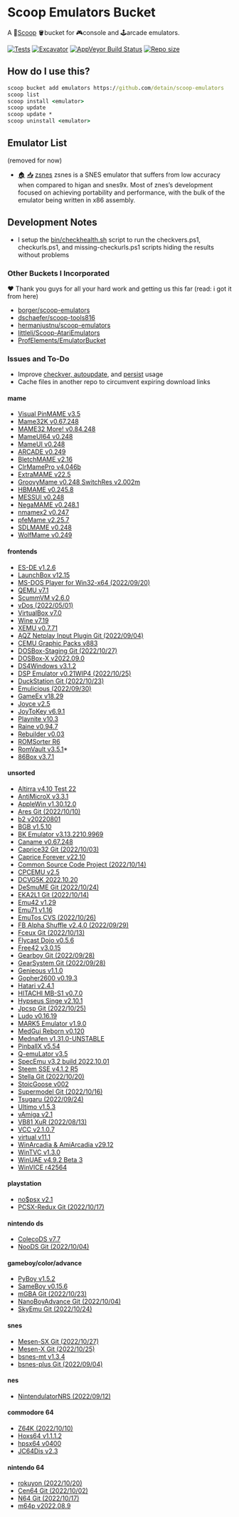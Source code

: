 # Scoop Emulators Bucket

A 🥄[Scoop](https://scoop.sh) 🪣bucket for 🎮console and 🕹arcade emulators.

[![Tests](https://github.com/detain/scoop-emulators/actions/workflows/ci.yml/badge.svg)](https://github.com/detain/scoop-emulators/actions/workflows/ci.yml)
[![Excavator](https://github.com/detain/scoop-emulators/actions/workflows/excavator.yml/badge.svg)](https://github.com/detain/scoop-emulators/actions/workflows/excavator.yml)
[![AppVeyor Build Status](https://img.shields.io/appveyor/ci/detain/scoop-emulators/master.svg?style=flat-square&label=AppVeyor&logo=appveyor)](https://ci.appveyor.com/project/detain/scoop-emulators/branch/master)
[![Repo size](https://img.shields.io/github/repo-size/detain/scoop-emulators.svg?style=flat-square)](https://github.com/detain/scoop-emulators)

## How do I use this?

```cmd
scoop bucket add emulators https://github.com/detain/scoop-emulators
scoop list
scoop install <emulator>
scoop update
scoop update *
scoop uninstall <emulator>
```

## Emulator List

(removed for now)

* [🏠](http://www.zsnes.com/) [📥](https://consolo.is.cc/emu/zsnes/1.51.7z) [zsnes](./bucket/zsnes.json) zsnes is a SNES emulator that suffers from low accuracy when compared to higan and snes9x. Most of znes’s development focused on achieving portability and performance, with the bulk of the emulator being written in x86 assembly.

## Development Notes

* I setup the [bin/checkhealth.sh](./bin/checkhealth.sh) script to run the checkvers.ps1, checkurls.ps1, and missing-checkurls.ps1 scripts hiding the results without problems

### Other Buckets I Incorporated

❤ Thank you guys for all your hard work and getting us this far (read: i got it from here)

* [borger/scoop-emulators](https://github.com/borger/scoop-emulators)
* [dschaefer/scoop-tools816](https://github.com/dschaefer/scoop-tools816)
* [hermanjustnu/scoop-emulators](https://github.com/hermanjustnu/scoop-emulators)
* [littleli/Scoop-AtariEmulators](https://github.com/littleli/Scoop-AtariEmulators)
* [ProfElements/EmulatorBucket](https://github.com/ProfElements/EmulatorBucket)

### Issues and To-Do

* Improve [checkver, autoupdate](https://github.com/ScoopInstaller/Scoop/wiki/App-Manifest-Autoupdate), and [persist](https://github.com/ScoopInstaller/Scoop/wiki/Persistent-data) usage
* Cache files in another repo to circumvent expiring download links

#### mame

* [Visual PinMAME v3.5](https://www.emucr.com/2022/10/visual-pinmame-v35.html)
* [Mame32K v0.67.248](https://www.emucr.com/2022/09/mame32k-v067248.html)
* [MAME32 More! v0.84.248](https://www.emucr.com/2022/09/mame32-more-v084248.html)
* [MameUI64 v0.248](https://www.emucr.com/2022/09/mameui64-v0248.html)
* [MameUI v0.248](https://www.emucr.com/2022/09/mameui-v0248.html)
* [ARCADE v0.249](https://www.emucr.com/2022/10/arcade-v0249.html)
* [BletchMAME v2.16](https://www.emucr.com/2022/08/bletchmame-v216.html)
* [ClrMamePro v4.046b](https://www.emucr.com/2022/08/clrmamepro-v4046b.html)
* [ExtraMAME v22.5](https://www.emucr.com/2022/08/extramame-v225.html)
* [GroovyMame v0.248 SwitchRes v2.002m](https://www.emucr.com/2022/09/groovymame-v0248-switchres-v2002m.html)
* [HBMAME v0.245.8](https://www.emucr.com/2022/10/hbmame-v02458.html)
* [MESSUI v0.248](https://www.emucr.com/2022/09/messui-v0248.html)
* [NegaMAME v0.248.1](https://www.emucr.com/2022/09/negamame-v02481.html)
* [nmamex2 v0.247](https://www.emucr.com/2022/09/nmamex2-v0247.html)
* [pfeMame v2.25.7](https://www.emucr.com/2022/09/pfemame-v2257.html)
* [SDLMAME v0.248](https://www.emucr.com/2022/09/sdlmame-v0248.html)
* [WolfMame v0.249](https://www.emucr.com/2022/10/wolfmame-v0249.html)

#### frontends

* [ES-DE v1.2.6](https://www.emucr.com/2022/08/es-de-v126.html)
* [LaunchBox v12.15](https://www.emucr.com/2022/09/launchbox-v1215.html)
* [MS-DOS Player for Win32-x64 (2022/09/20)](https://www.emucr.com/2022/09/ms-dos-player-for-win32-x64-20220920.html)
* [QEMU v7.1](https://www.emucr.com/2022/08/qemu-v71.html)
* [ScummVM v2.6.0](https://www.emucr.com/2022/08/scummvm-v260.html)
* [vDos (2022/05/01)](https://www.emucr.com/2022/10/vdos-20220501.html)
* [VirtualBox v7.0](https://www.emucr.com/2022/10/virtualbox-v70.html)
* [Wine v7.19](https://www.emucr.com/2022/10/wine-v719.html)
* [XEMU v0.7.71](https://www.emucr.com/2022/10/xemu-v0771.html)
* [AQZ Netplay Input Plugin Git (2022/09/04)](https://www.emucr.com/2022/09/aqz-netplay-input-plugin-git-20220904.html)
* [CEMU Graphic Packs v883](https://www.emucr.com/2022/08/cemu-graphic-packs-v883.html)
* [DOSBox-Staging Git (2022/10/27)](https://www.emucr.com/2022/10/dosbox-staging-git-20221027.html)
* [DOSBox-X v2022.09.0](https://www.emucr.com/2022/09/dosbox-x-v2022090.html)
* [DS4Windows v3.1.2](https://www.emucr.com/2022/08/ds4windows-v312.html)
* [DSP Emulator v0.21WIP4 (2022/10/25)](https://www.emucr.com/2022/10/dsp-emulator-v021wip4-20221025.html)
* [DuckStation Git (2022/10/23)](https://www.emucr.com/2022/10/duckstation-git-20221023.html)
* [Emulicious (2022/09/30)](https://www.emucr.com/2022/10/emulicious-20220930.html)
* [GameEx v18.29](https://www.emucr.com/2022/10/gameex-v1829.html)
* [Joyce v2.5](https://www.emucr.com/2022/08/joyce-v25.html)
* [JoyToKey v6.9.1](https://www.emucr.com/2022/08/joytokey-v691.html)
* [Playnite v10.3](https://www.emucr.com/2022/09/playnite-v103.html)
* [Raine v0.94.7](https://www.emucr.com/2022/10/raine-v0947.html)
* [Rebuilder v0.03](https://www.emucr.com/2022/10/rebuilder-v003.html)
* [ROMSorter R6](https://www.emucr.com/2022/10/romsorter-r6.html)
* [RomVault v3.5.1](https://www.emucr.com/2022/10/romvault-v351.html)*
* [86Box v3.7.1](https://www.emucr.com/2022/08/86box-v371.html)

#### unsorted

* [Altirra v4.10 Test 22](https://www.emucr.com/2022/10/altirra-v410-test-22.html)
* [AntiMicroX v3.3.1](https://www.emucr.com/2022/10/antimicrox-v331.html)
* [AppleWin v1.30.12.0](https://www.emucr.com/2022/09/applewin-v130120.html)
* [Ares Git (2022/10/10)](https://www.emucr.com/2022/10/ares-git-20221010.html)
* [b2 v20220801](https://www.emucr.com/2022/08/b2-v20220801.html)
* [BGB v1.5.10](https://www.emucr.com/2022/10/bgb-v1510.html)
* [BK Emulator v3.13.2210.9969](https://www.emucr.com/2022/10/bk-emulator-v31322109969.html)
* [Caname v0.67.248](https://www.emucr.com/2022/09/caname-v067248.html)
* [Caprice32 Git (2022/10/03)](https://www.emucr.com/2022/10/caprice32-git-20221003.html)
* [Caprice Forever v22.10](https://www.emucr.com/2022/10/caprice-forever-v2210.html)
* [Common Source Code Project (2022/10/14)](https://www.emucr.com/2022/10/common-source-code-project-20221014.html)
* [CPCEMU v2.5](https://www.emucr.com/2022/08/cpcemu-v25.html)
* [DCVG5K 2022.10.20](https://www.emucr.com/2022/10/dcvg5k-20221020.html)
* [DeSmuME Git (2022/10/24)](https://www.emucr.com/2022/10/desmume-git-20221024.html)
* [EKA2L1 Git (2022/10/14)](https://www.emucr.com/2022/10/eka2l1-git-20221014.html)
* [Emu42 v1.29](https://www.emucr.com/2022/10/emu42-v128.html)
* [Emu71 v1.16](https://www.emucr.com/2022/08/emu71-v116.html)
* [EmuTos CVS (2022/10/26)](https://www.emucr.com/2022/10/emutos-cvs-20221026.html)
* [FB Alpha Shuffle v2.4.0 (2022/09/29)](https://www.emucr.com/2022/09/fb-alpha-shuffle-v240-20220929.html)
* [Fceux Git (2022/10/13)](https://www.emucr.com/2022/10/fceux-git-20221013.html)
* [Flycast Dojo v0.5.6](https://www.emucr.com/2022/10/flycast-dojo-v056.html)
* [Free42 v3.0.15](https://www.emucr.com/2022/10/free42-v3015.html)
* [Gearboy Git (2022/09/28)](https://www.emucr.com/2022/09/gearboy-git-20220928.html)
* [GearSystem Git (2022/09/28)](https://www.emucr.com/2022/09/gearsystem-git-20220928.html)
* [Genieous v1.1.0](https://www.emucr.com/2022/10/genieous-v110.html)
* [Gopher2600 v0.19.3](https://www.emucr.com/2022/10/gopher2600-v0193.html)
* [Hatari v2.4.1](https://www.emucr.com/2022/08/hatari-v241.html)
* [HITACHI MB-S1 v0.7.0](https://www.emucr.com/2022/10/hitachi-mb-s1-v070.html)
* [Hypseus Singe v2.10.1](https://www.emucr.com/2022/10/hypseus-singe-v2101.html)
* [Jpcsp Git (2022/10/25)](https://www.emucr.com/2022/10/jpcsp-git-20221025.html)
* [Ludo v0.16.19](https://www.emucr.com/2022/09/ludo-v01619.html)
* [MARK5 Emulator v1.9.0](https://www.emucr.com/2022/10/mark5-emulator-v190.html)
* [MedGui Reborn v0.120](https://www.emucr.com/2022/08/medgui-reborn-v0120.html)
* [Mednafen v1.31.0-UNSTABLE](https://www.emucr.com/2022/08/mednafen-v1310-unstable.html)
* [PinballX v5.54](https://www.emucr.com/2022/09/pinballx-v554.html)
* [Q-emuLator v3.5](https://www.emucr.com/2022/09/q-emulator-v35.html)
* [SpecEmu v3.2 build 2022.10.01](https://www.emucr.com/2022/10/specemu-v32-build-20221001.html)
* [Steem SSE v4.1.2 R5](https://www.emucr.com/2022/10/steem-sse-v412-r5.html)
* [Stella Git (2022/10/20)](https://www.emucr.com/2022/10/stella-git-20221020.html)
* [StoicGoose v002](https://www.emucr.com/2022/08/stoicgoose-v002.html)
* [Supermodel Git (2022/10/16)](https://www.emucr.com/2022/10/supermodel-git-20221016.html)
* [Tsugaru (2022/09/24)](https://www.emucr.com/2022/09/tsugaru-20220924.html)
* [Ultimo v1.5.3](https://www.emucr.com/2022/10/ultimo-v153.html)
* [vAmiga v2.1](https://www.emucr.com/2022/08/vamiga-v21.html)
* [VB81 XuR (2022/08/13)](https://www.emucr.com/2022/08/vb81-xur-20220813.html)
* [VCC v2.1.0.7](https://www.emucr.com/2022/10/vcc-v2107.html)
* [virtual v11.1](https://www.emucr.com/2022/09/virtual-v111.html)
* [WinArcadia & AmiArcadia v29.12](https://www.emucr.com/2022/10/winarcadia-amiarcadia-v2912.html)
* [WinTVC v1.3.0](https://www.emucr.com/2022/10/wintvc-v130.html)
* [WinUAE v4.9.2 Beta 3](https://www.emucr.com/2022/10/winuae-v492-beta-3.html)
* [WinVICE r42564](https://www.emucr.com/2022/10/winvice-r42564.html)

#### playstation

* [no$psx v2.1](https://www.emucr.com/2022/08/nopsx-v21.html)
* [PCSX-Redux Git (2022/10/17)](https://www.emucr.com/2022/10/pcsx-redux-git-20221017.html)

#### nintendo ds

* [ColecoDS v7.7](https://www.emucr.com/2022/09/colecods-v77.html)
* [NooDS Git (2022/10/04)](https://www.emucr.com/2022/10/noods-git-20221004.html)

#### gameboy/color/advance

* [PyBoy v1.5.2](https://www.emucr.com/2022/10/pyboy-v152.html)
* [SameBoy v0.15.6](https://www.emucr.com/2022/09/sameboy-v0156.html)
* [mGBA Git (2022/10/23)](https://www.emucr.com/2022/10/mgba-git-20221023.html)
* [NanoBoyAdvance Git (2022/10/04)](https://www.emucr.com/2022/10/nanoboyadvance-git-20221004.html)
* [SkyEmu Git (2022/10/24)](https://www.emucr.com/2022/10/skyemu-git-20221024.html)

#### snes

* [Mesen-SX Git (2022/10/27)](https://www.emucr.com/2022/10/mesen-sx-git-20221027.html)
* [Mesen-X Git (2022/10/25)](https://www.emucr.com/2022/10/mesen-x-git-20221025.html)
* [bsnes-mt v1.3.4](https://www.emucr.com/2022/09/bsnes-mt-v134.html)
* [bsnes-plus Git (2022/09/04)](https://www.emucr.com/2022/09/bsnes-plus-git-20220904.html)

#### nes

* [NintendulatorNRS (2022/09/12)](https://www.emucr.com/2022/09/nintendulatornrs-20220912.html)

#### commodore 64

* [Z64K (2022/10/10)](https://www.emucr.com/2022/10/z64k-20221010.html)
* [Hoxs64 v1.1.1.2](https://www.emucr.com/2022/09/hoxs64-v1112.html)
* [hpsx64 v0400](https://www.emucr.com/2022/10/hpsx64-v0400.html)
* [JC64Dis v2.3](https://www.emucr.com/2022/10/jc64dis-v23.html)

#### nintendo 64

* [rokuyon (2022/10/20)](https://www.emucr.com/2022/10/rokuyon-20221020.html)
* [Cen64 Git (2022/10/02)](https://www.emucr.com/2022/10/cen64-git-20221002.html)
* [N64 Git (2022/10/17)](https://www.emucr.com/2022/10/n64-git-20221017.html)
* [m64p v2022.08.9](https://www.emucr.com/2022/08/m64p-v2022089.html)
